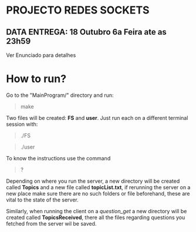 # PROJECTO REDES SOCKETS

## DATA ENTREGA: 18 Outubro 6a Feira ate as 23h59

Ver Enunciado para detalhes


# How to run?

Go to the "MainProgram/" directory and run:

> make

Two files will be created: **FS** and **user**. Just run each on a different terminal session with:

> ./FS

> ./user

To know the instructions use the command

> ?

Depending on where you run the server, a new directory will be created called **Topics** and a new file called **topicList.txt**, if rerunning the server on a new place make sure there are no such folders or file beforehand, these are vital to the state of the server.

Similarly, when running the client on a *question_get* a new directory will be created called **TopicsReceived**, there all the files regarding questions you fetched from the server wil be saved.
